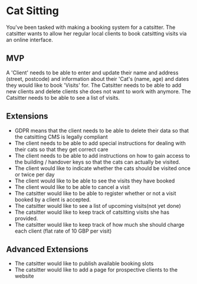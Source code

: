 # Cat Sitting
You've been tasked with making a booking system for a catsitter. The catsitter wants to allow her regular local clients to book catsitting visits via an online interface.

## MVP
A 'Client' needs to be able to enter and update their name and address (street, postcode) and information about their 'Cat's (name, age) and dates they would like to book 'Visits' for. The Catsitter needs to be able to add new clients and delete clients she does not want to work with anymore. The Catsitter needs to be able to see a list of visits.

## Extensions
- GDPR means that the client needs to be able to delete their data so that the catsitting CMS is legally compliant
- The client needs to be able to add special instructions for dealing with their cats so that they get correct care
- The client needs to be able to add instructions on how to gain access to the building / handover keys so that the cats can actually be visited.
- The client would like to indicate whether the cats should be visited once or twice per day
- The client would like to be able to see the visits they have booked
- The client would like to be able to cancel a visit
- The catsitter would like to be able to register whether or not a visit booked by a client is accepted.
- The catsitter would like to see a list of upcoming visits(not yet done)
- The catsitter would like to keep track of catsitting visits she has provided.
- The catsitter would like to keep track of how much she should charge each client (flat rate of 10 GBP per visit)

## Advanced Extensions
- The catsitter would like to publish available booking slots
- The catsitter would like to add a page for prospective clients to the website